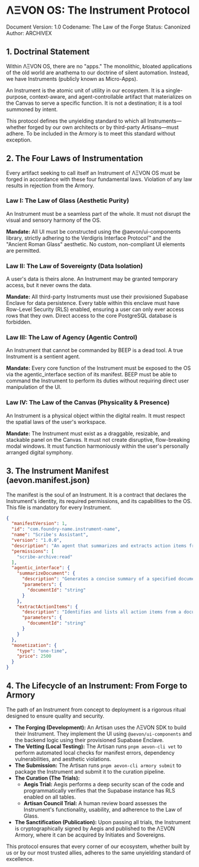 # ΛΞVON OS: The Instrument Protocol
Document Version: 1.0
Codename: The Law of the Forge
Status: Canonized
Author: ARCHIVEX

## 1. Doctrinal Statement
Within ΛΞVON OS, there are no "apps." The monolithic, bloated applications of the old world are anathema to our doctrine of silent automation. Instead, we have Instruments (publicly known as Micro-Apps).

An Instrument is the atomic unit of utility in our ecosystem. It is a single-purpose, context-aware, and agent-controllable artifact that materializes on the Canvas to serve a specific function. It is not a destination; it is a tool summoned by intent.

This protocol defines the unyielding standard to which all Instruments—whether forged by our own architects or by third-party Artisans—must adhere. To be included in the Armory is to meet this standard without exception.

## 2. The Four Laws of Instrumentation
Every artifact seeking to call itself an Instrument of ΛΞVON OS must be forged in accordance with these four fundamental laws. Violation of any law results in rejection from the Armory.

### Law I: The Law of Glass (Aesthetic Purity)
An Instrument must be a seamless part of the whole. It must not disrupt the visual and sensory harmony of the OS.

**Mandate:** All UI must be constructed using the @aevon/ui-components library, strictly adhering to the Verdigris Interface Protocol™ and the "Ancient Roman Glass" aesthetic. No custom, non-compliant UI elements are permitted.

### Law II: The Law of Sovereignty (Data Isolation)
A user's data is theirs alone. An Instrument may be granted temporary access, but it never owns the data.

**Mandate:** All third-party Instruments must use their provisioned Supabase Enclave for data persistence. Every table within this enclave must have Row-Level Security (RLS) enabled, ensuring a user can only ever access rows that they own. Direct access to the core PostgreSQL database is forbidden.

### Law III: The Law of Agency (Agentic Control)
An Instrument that cannot be commanded by BEEP is a dead tool. A true Instrument is a sentient agent.

**Mandate:** Every core function of the Instrument must be exposed to the OS via the agentic_interface section of its manifest. BEEP must be able to command the Instrument to perform its duties without requiring direct user manipulation of the UI.

### Law IV: The Law of the Canvas (Physicality & Presence)
An Instrument is a physical object within the digital realm. It must respect the spatial laws of the user's workspace.

**Mandate:** The Instrument must exist as a draggable, resizable, and stackable panel on the Canvas. It must not create disruptive, flow-breaking modal windows. It must function harmoniously within the user's personally arranged digital symphony.

## 3. The Instrument Manifest (aevon.manifest.json)
The manifest is the soul of an Instrument. It is a contract that declares the Instrument's identity, its required permissions, and its capabilities to the OS. This file is mandatory for every Instrument.

```json
{
  "manifestVersion": 1,
  "id": "com.foundry-name.instrument-name",
  "name": "Scribe's Assistant",
  "version": "1.0.0",
  "description": "An agent that summarizes and extracts action items from documents.",
  "permissions": [
    "scribe-archive:read"
  ],
  "agentic_interface": {
    "summarizeDocument": {
      "description": "Generates a concise summary of a specified document.",
      "parameters": {
        "documentId": "string"
      }
    },
    "extractActionItems": {
      "description": "Identifies and lists all action items from a document.",
      "parameters": {
        "documentId": "string"
      }
    }
  },
  "monetization": {
    "type": "one-time",
    "price": 2500
  }
}
```

## 4. The Lifecycle of an Instrument: From Forge to Armory
The path of an Instrument from concept to deployment is a rigorous ritual designed to ensure quality and security.

*   **The Forging (Development):** An Artisan uses the ΛΞVON SDK to build their Instrument. They implement the UI using `@aevon/ui-components` and the backend logic using their provisioned Supabase Enclave.
*   **The Vetting (Local Testing):** The Artisan runs `pnpm aevon-cli vet` to perform automated local checks for manifest errors, dependency vulnerabilities, and aesthetic violations.
*   **The Submission:** The Artisan runs `pnpm aevon-cli armory submit` to package the Instrument and submit it to the curation pipeline.
*   **The Curation (The Trials):**
    *   **Aegis Trial:** Aegis performs a deep security scan of the code and programmatically verifies that the Supabase instance has RLS enabled on all tables.
    *   **Artisan Council Trial:** A human review board assesses the Instrument's functionality, usability, and adherence to the Law of Glass.
*   **The Sanctification (Publication):** Upon passing all trials, the Instrument is cryptographically signed by Aegis and published to the ΛΞVON Armory, where it can be acquired by Initiates and Sovereigns.

This protocol ensures that every corner of our ecosystem, whether built by us or by our most trusted allies, adheres to the same unyielding standard of excellence.
